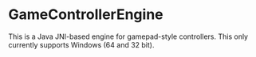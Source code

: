 GameControllerEngine
====================

This is a Java JNI-based engine for gamepad-style controllers. This only currently supports Windows (64 and 32 bit).